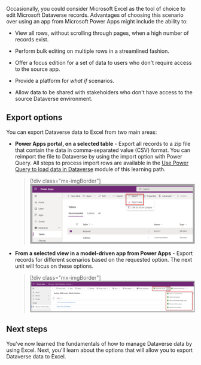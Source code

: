Occasionally, you could consider Microsoft Excel as the tool of choice to edit Microsoft Dataverse records. Advantages of choosing this scenario over using an app from Microsoft Power Apps might include the ability to:

- View all rows, without scrolling through pages, when a high number of records exist.

- Perform bulk editing on multiple rows in a streamlined fashion.

- Offer a focus edition for a set of data to users who don't require access to the source app.

- Provide a platform for *what if* scenarios.

- Allow data to be shared with stakeholders who don't have access to the source Dataverse environment.

## Export options

You can export Dataverse data to Excel from two main areas:

- **Power Apps portal, on a selected table** - Export all records to a zip file that contain the data in comma-separated value (CSV) format. You can reimport the file to Dataverse by using the import option with Power Query. All steps to process import rows are available in the [Use Power Query to load data in Dataverse](/training/modules/use-power-query/?azure-portal=true) module of this learning path.

    > [!div class="mx-imgBorder"]
    > [![Screenshot of the Power Apps portal. Focus is on the Export data option from the Export dropdown menu.](../media/export.png)](../media/export.png#lightbox)

- **From a selected view in a model-driven app from Power Apps** - Export records for different scenarios based on the requested option. The next unit will focus on these options.

    > [!div class="mx-imgBorder"]
    > [![Screenshot of a sample model-driven app. Focus is on the list of Export to Excel options.](../media/export-options.png)](../media/export-options.png#lightbox)

## Next steps

You've now learned the fundamentals of how to manage Dataverse data by using Excel. Next, you'll learn about the options that will allow you to export Dataverse data to Excel.
